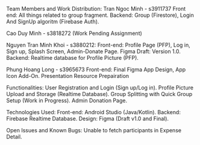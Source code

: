Team Members and Work Distribution:
Tran Ngoc Minh - s3911737
Front end: All things related to group fragment.
Backend: Group (Firestore), Login And SignUp algoritm (Firebase Auth).

Cao Duy Minh - s3818272
(Work Pending Assignment)

Nguyen Tran Minh Khoi - s3880212:
Front-end: Profile Page (PFP), Log in, Sign up, Splash Screen, Admin-Donate Page.
Figma Draft: Version 1.0.
Backend: Realtime database for Profile Picture (PFP).

Phung Hoang Long - s3965673
Front-end: Final Figma App Design, App Icon Add-On.
Presentation Resource Prepairation

Functionalities:
User Registration and Login (Sign up/Log in).
Profile Picture Upload and Storage (Realtime Database).
Group Splitting with Quick Group Setup (Work in Progress).
Admin Donation Page.

Technologies Used:
Front-end: Android Studio (Java/Kotlin).
Backend: Firebase Realtime Database.
Design: Figma (Draft v1.0 and Final).

Open Issues and Known Bugs:
Unable to fetch participants in Expense Detail.
